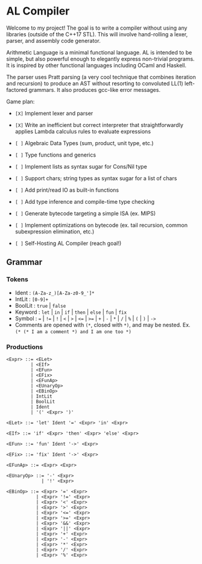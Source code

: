 # AL Compiler
Welcome to my project! The goal is to write a compiler without using any libraries (outside of the C++17 STL). This will involve hand-rolling a lexer, parser, and assembly code generator.

Arithmetic Language is a minimal functional language. AL is intended to be simple, but also powerful enough to elegantly express non-trivial programs. It is inspired by other functional languages including OCaml and Haskell.

The parser uses Pratt parsing (a very cool technique that combines iteration and recursion) to produce an AST without resorting to convoluted LL(1) left-factored grammars. It also produces gcc-like error messages.

Game plan:

- `[X]` Implement lexer and parser

- `[X]` Write an inefficient but correct interpreter that straightforwardly applies Lambda calculus rules to evaluate expressions

- `[ ]` Algebraic Data Types (sum, product, unit type, etc.)

- `[ ]` Type functions and generics

- `[ ]` Implement lists as syntax sugar for Cons/Nil type

- `[ ]` Support chars; string types as syntax sugar for a list of chars

- `[ ]` Add print/read IO as built-in functions

- `[ ]` Add type inference and compile-time type checking

- `[ ]` Generate bytecode targeting a simple ISA (ex. MIPS)

- `[ ]` Implement optimizations on bytecode (ex. tail recursion, common subexpression elimination, etc.)

- `[ ]` Self-Hosting AL Compiler (reach goal!)

## Grammar

### Tokens
* Ident : `(A-Za-z_)[A-Za-z0-9_']*`
* IntLit : `[0-9]+`
* BoolLit : `true` | `false`
* Keyword : `let` | `in` | `if` | `then` | `else` | `fun` | `fix`
* Symbol : `=` | `!=` | `!` | `<` | `>` | `<=` | `>=` | `+` | `-` | `*` | `/` | `%` | `(` | `)` | `->`
* Comments are opened with `(*`, closed with `*)`, and may be nested. Ex. `(* (* I am a comment *) and I am one too *)`

### Productions
```
<Expr> ::= <ELet>
         | <EIf>
         | <EFun>
         | <EFix>
         | <EFunAp>
         | <EUnaryOp>
         | <EBinOp>
         | IntLit
         | BoolLit
         | Ident
         | '(' <Expr> ')'

<ELet> ::= 'let' Ident '=' <Expr> 'in' <Expr>

<EIf> ::= 'if' <Expr> 'then' <Expr> 'else' <Expr>

<EFun> ::= 'fun' Ident '->' <Expr>

<EFix> ::= 'fix' Ident '->' <Expr>

<EFunAp> ::= <Expr> <Expr>

<EUnaryOp> ::= '-' <Expr>
             | '!' <Expr>

<EBinOp> ::= <Expr> '=' <Expr>
           | <Expr> '!=' <Expr>
           | <Expr> '<' <Expr>
           | <Expr> '>' <Expr>
           | <Expr> '<=' <Expr>
           | <Expr> '>=' <Expr>
           | <Expr> '&&' <Expr>
           | <Expr> '||' <Expr>
           | <Expr> '+' <Expr>
           | <Expr> '-' <Expr>
           | <Expr> '*' <Expr>
           | <Expr> '/' <Expr>
           | <Expr> '%' <Expr>

```
